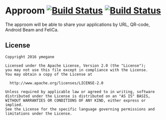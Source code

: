 # Approom [![Build Status](https://travis-ci.org/ymegane/approom.svg?branch=master)](https://travis-ci.org/ymegane/approom) [![Build Status](https://www.bitrise.io/app/cd0a72fed2abdc1c.svg?token=9-lfUU5mITpJ8cgTYO6L2Q&branch=master)](https://www.bitrise.io/app/cd0a72fed2abdc1c)

The approom will be able to share your applications by URL, QR-code, Android Beam and FeliCa.

## License

```
Copyright 2016 ymegane

Licensed under the Apache License, Version 2.0 (the "License");
you may not use this file except in compliance with the License.
You may obtain a copy of the License at

  http://www.apache.org/licenses/LICENSE-2.0

Unless required by applicable law or agreed to in writing, software
distributed under the License is distributed on an "AS IS" BASIS,
WITHOUT WARRANTIES OR CONDITIONS OF ANY KIND, either express or implied.
See the License for the specific language governing permissions and
limitations under the License.
```
